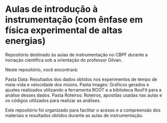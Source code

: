 # Aulas de introdução à instrumentação (com ênfase em física experimental de altas energias)

Repositório destinado às aulas de instrumentação no CBPF durante a iniciação científica sob a orientação do professor Gilvan.

Neste repositório, você encontrará:

Pasta Data: Resultados dos dados obtidos nos experimentos de tempo de meia-vida e velocidade dos múons.
Pasta Images: Gráficos gerados e ajustes realizados utilizando a ferramenta ROOT e a biblioteca RooFit para a análise desses dados.
Pasta Roteiros: Roteiros, apostilas usadas nas aulas e os códigos utilizados para realizar as análises.

Este repositório foi organizado para facilitar o acesso e a compreensão dos materiais e resultados obtidos durante as aulas de instrumentação.



